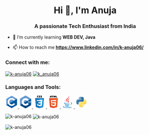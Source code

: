 <h1 align="center">Hi 👋, I'm Anuja</h1>
<h3 align="center">A passionate Tech Enthusiast from India</h3>

- 🌱 I’m currently learning **WEB DEV, Java**

- 📫 How to reach me **https://www.linkedin.com/in/k-anuja06/**

<h3 align="left">Connect with me:</h3>
<p align="left">
<a href="https://linkedin.com/in/k-anuja06" target="blank"><img align="center" src="https://raw.githubusercontent.com/rahuldkjain/github-profile-readme-generator/master/src/images/icons/Social/linked-in-alt.svg" alt="k-anuja06" height="30" width="40" /></a>
<a href="https://www.hackerrank.com/k_anuja06" target="blank"><img align="center" src="https://raw.githubusercontent.com/rahuldkjain/github-profile-readme-generator/master/src/images/icons/Social/hackerrank.svg" alt="k_anuja06" height="30" width="40" /></a>
</p>

<h3 align="left">Languages and Tools:</h3>
<p align="left"> <a href="https://www.cprogramming.com/" target="_blank" rel="noreferrer"> <img src="https://raw.githubusercontent.com/devicons/devicon/master/icons/c/c-original.svg" alt="c" width="40" height="40"/> </a> <a href="https://www.w3schools.com/cpp/" target="_blank" rel="noreferrer"> <img src="https://raw.githubusercontent.com/devicons/devicon/master/icons/cplusplus/cplusplus-original.svg" alt="cplusplus" width="40" height="40"/> </a> <a href="https://www.w3schools.com/css/" target="_blank" rel="noreferrer"> <img src="https://raw.githubusercontent.com/devicons/devicon/master/icons/css3/css3-original-wordmark.svg" alt="css3" width="40" height="40"/> </a> <a href="https://www.w3.org/html/" target="_blank" rel="noreferrer"> <img src="https://raw.githubusercontent.com/devicons/devicon/master/icons/html5/html5-original-wordmark.svg" alt="html5" width="40" height="40"/> </a> <a href="https://www.java.com" target="_blank" rel="noreferrer"> <img src="https://raw.githubusercontent.com/devicons/devicon/master/icons/java/java-original.svg" alt="java" width="40" height="40"/> </a> <a href="https://www.python.org" target="_blank" rel="noreferrer"> <img src="https://raw.githubusercontent.com/devicons/devicon/master/icons/python/python-original.svg" alt="python" width="40" height="40"/> </a> </p>

<p><img align="left" src="https://github-readme-stats.vercel.app/api/top-langs?username=k-anuja06&show_icons=true&locale=en&layout=compact" alt="k-anuja06" /></p>

<p>&nbsp;<img align="center" src="https://github-readme-stats.vercel.app/api?username=k-anuja06&show_icons=true&locale=en" alt="k-anuja06" /></p>

<p><img align="center" src="https://github-readme-streak-stats.herokuapp.com/?user=k-anuja06&" alt="k-anuja06" /></p>
